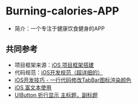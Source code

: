 # Burning-calories-APP
- 简介：一个专注于健康饮食健身的APP



## 共同参考

- 项目框架来源：[iOS 项目框架搭建](https://blog.csdn.net/cblithe/article/details/81257723)
- 代码规范：[iOS开发规范（超详细的）](https://www.jianshu.com/p/1784cd67e8de)
- [iOS开发技巧 - 一行代码修改TabBar图标渲染颜色](https://blog.csdn.net/u013316626/article/details/71056078)
- [iOS 富文本使用](https://www.jianshu.com/p/ae795de53308)  
- [UIButton 折行显示 主标题，副标题](https://blog.csdn.net/u011561536/article/details/52804736)
